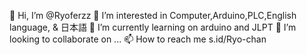  👋 Hi, I’m @Ryoferzz
 👀 I’m interested in Computer,Arduino,PLC,English language, & 日本語
 🌱 I’m currently learning on arduino and JLPT
 💞️ I’m looking to collaborate on ...
 📫 How to reach me s.id/Ryo-chan

<!---
Ryoferzz/Ryoferzz is a ✨ special ✨ repository because its `README.md` (this file) appears on your GitHub profile.
You can click the Preview link to take a look at your changes.
--->
